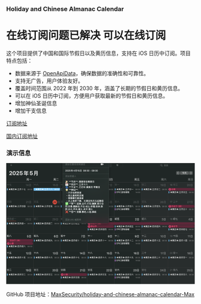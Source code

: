 ### Holiday and Chinese Almanac Calendar

# 在线订阅问题已解决 可以在线订阅

这个项目提供了中国和国际节假日以及黄历信息，支持在 iOS 日历中订阅。项目特点包括：

- 数据来源于 [OpenApiData](https://github.com/zqzess/openApiData)，确保数据的准确性和可靠性。
- 支持无广告，用户体验友好。
- 覆盖时间范围从 2022 年到 2030 年，涵盖了长期的节假日和黄历信息。
- 可以在 iOS 日历中订阅，方便用户获取最新的节假日和黄历信息。
- 增加神仙圣诞信息
- 增加干支信息

[订阅地址](https://raw.githubusercontent.com/MaxSecurity/holiday-and-chinese-almanac-calendar-Max/main/holidays_calendar_2025-2030.ics)

[国内订阅地址](https://ghfast.top/https%3A//raw.githubusercontent.com/MaxSecurity/holiday-and-chinese-almanac-calendar-Max/main/holidays_calendar_2025-2030.ics)

### 演示信息    
![演示](./Pic/1.png)

GitHub 项目地址：[MaxSecurity/holiday-and-chinese-almanac-calendar-Max](https://github.com/MaxSecurity/holiday-and-chinese-almanac-calendar-Max)
